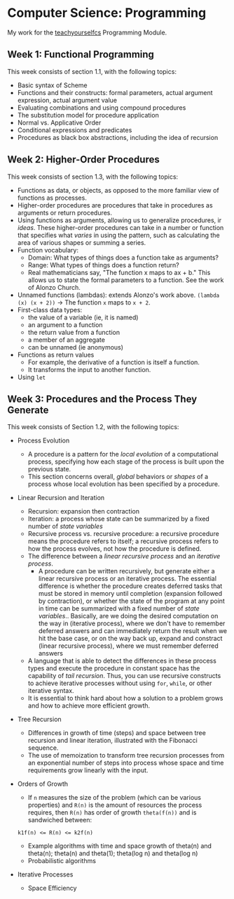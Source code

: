 # Computer Science: Programming

My work for the [teachyourselfcs](https://teachyourselfcs.com) Programming Module.

## Week 1: Functional Programming

This week consists of section 1.1, with the following topics:

* Basic syntax of Scheme
* Functions and their constructs: formal parameters, actual argument expression, actual argument value
* Evaluating combinations and using compound procedures
* The substitution model for procedure application
* Normal vs. Applicative Order
* Conditional expressions and predicates
* Procedures as black box abstractions, including the idea of recursion

## Week 2: Higher-Order Procedures

This week consists of section 1.3, with the following topics:

* Functions as data, or objects, as opposed to the more familiar view of functions as processes.
* Higher-order procedures are procedures that take in procedures as arguments or return procedures.
* Using functions as arguments, allowing us to generalize procedures, ir _ideas_. These higher-order procedures can take in a number or function that specifies what _varies_ in using the pattern, such as calculating the area of various shapes or summing a series.
* Function vocabulary:
  * Domain: What types of things does a function take as arguments?
  * Range: What types of things does a function return?
  * Real mathematicians say, "The function x maps to ax + b." This allows us to state the formal parameters to a function. See the work of Alonzo Church.
* Unnamed functions (lambdas): extends Alonzo's work above. `(lambda (x) (x + 2))` -> The function `x` maps to `x + 2`.
* First-class data types:
  * the value of a variable (ie, it is named)
  * an argument to a function
  * the return value from a function
  * a member of an aggregate
  * can be unnamed (ie anonymous)
* Functions as return values
  * For example, the derivative of a function is itself a function.
  * It transforms the input to another function.
* Using `let`

## Week 3: Procedures and the Process They Generate

This week consists of Section 1.2, with the following topics:

* Process Evolution
  * A procedure is a pattern for the _local evolution_ of a computational process, specifying how each stage of the process is built upon the previous state.
  * This section concerns overall, _global_ behaviors or _shapes_ of a process whose local evolution has been specified by a procedure.
* Linear Recursion and Iteration
  * Recursion: expansion then contraction
  * Iteration: a process whose state can be summarized by a fixed number of _state variables_
  * Recursive process vs. recursive procedure: a recursive procedure means the procedure refers to itself; a recursive process refers to how the process evolves, not how the procedure is defined.
  * The difference between a _linear recursive process_ and an _iterative process_.
    * A procedure can be written recursively, but generate either a linear recursive process or an iterative process. The essential difference is whether the procedure creates deferred tasks that must be stored in memory until completion (expansion followed by contraction), or whether the state of the program at any point in time can be summarized with a fixed number of _state variables_.. Basically, are we doing the desired computation on the way in (iterative process), where we don't have to remember deferred answers and can immediately return the result when we hit the base case, or on the way back up, expand and constract (linear recursive process), where we must remember deferred answers
  * A language that is able to detect the differences in these process types and execute the procedure in constant space  has the capability of _tail recursion_. Thus, you can use recursive constructs to achieve iterative processes without using `for`, `while`, or other iterative syntax.
  * It is essential to think hard about how a solution to a problem grows and how to achieve more efficient growth. 

* Tree Recursion
  * Differences in growth of time (steps) and space between tree recursion and linear iteration, illustrated with the Fibonacci sequence.
  * The use of memoization to transform tree recursion processes from an exponential number of steps into process whose space and time requirements grow linearly with the input.
* Orders of Growth
  * If `n` measures the size of the problem (which can be various properties) and `R(n)` is the amount of resources the process requires, then `R(n)` has order of growth `theta(f(n))` and is sandwiched between:
  ```
  k1f(n) <= R(n) <= k2f(n)
  ```
  * Example algorithms with time and space growth of theta(n) and theta(n); theta(n) and theta(1); theta(log n) and theta(log n)
  * Probabilistic algorithms
* Iterative Processes
  * Space Efficiency
  
